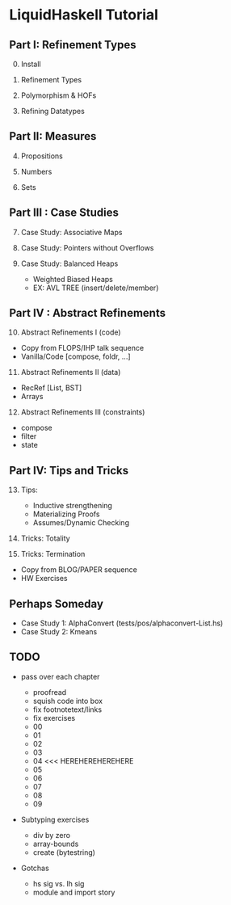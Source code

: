 # LiquidHaskell Tutorial


## Part I: Refinement Types

0. Install

1. Refinement Types

2. Polymorphism & HOFs

3. Refining Datatypes

## Part II: Measures

4. Propositions

5. Numbers

6. Sets

## Part III : Case Studies

7. Case Study: Associative Maps

8. Case Study: Pointers without Overflows

9. Case Study: Balanced Heaps
   + Weighted Biased Heaps
   + EX: AVL TREE (insert/delete/member)
 
## Part IV : Abstract Refinements 

10. Abstract Refinements I (code)
  + Copy from FLOPS/IHP talk sequence
  + Vanilla/Code [compose, foldr, ...]

11. Abstract Refinements II (data)
  + RecRef [List, BST]
  + Arrays

12. Abstract Refinements III (constraints)
  + compose
  + filter
  + state 

## Part IV: Tips and Tricks

13. Tips:
     + Inductive strengthening 
     + Materializing Proofs
     + Assumes/Dynamic Checking
     
15. Tricks: Totality

16. Tricks: Termination
  + Copy from BLOG/PAPER sequence
  + HW Exercises

## Perhaps Someday

+ Case Study 1: AlphaConvert (tests/pos/alphaconvert-List.hs) 
+ Case Study 2: Kmeans

## TODO 

+ pass over each chapter
    - proofread
    - squish code into box
    - fix footnotetext/links
    - fix exercises 

    + 00
    + 01
    + 02
    + 03
    - 04 <<< HEREHEREHEREHERE
    - 05
    - 06 
    + 07 
    + 08 
    - 09


+ Subtyping exercises
    - div by zero
    - array-bounds
    - create (bytestring)

+ Gotchas
    - hs sig vs. lh sig
    - module and import story



